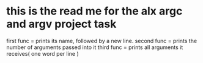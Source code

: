 this is the read me for the alx argc and argv project task
=================================================================
first func =  prints its name, followed by a new line.
second func =  prints the number of arguments passed into it
third func =  prints all arguments it receives( one word per line )
